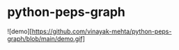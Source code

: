# python-peps-graph

![demo][https://github.com/vinayak-mehta/python-peps-graph/blob/main/demo.gif]
